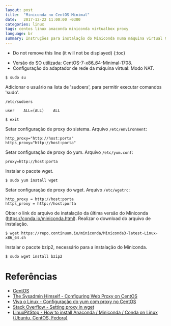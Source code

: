 ```yaml
---
layout: post
title:  "Miniconda no CentOS Minimal"
date:   2017-12-22 11:00:00 -0300
categories: linux
tags: centos linux anaconda miniconda virtualbox proxy
language: br
summary: Instruções para instalação do Miniconda numa máquina virtual CentOS Minimal (VirtualBox) com acesso à internet via proxy.
---
```


* Do not remove this line (it will not be displayed)
{:toc}


- Versão do SO utilizada: CentOS-7-x86_64-Minimal-1708.
- Configuração do adaptador de rede da máquina virtual: Modo NAT.


```
$ sudo su
```

Adicionar o usuário na lista de 'sudoers', para permitir executar comandos 'sudo'.

`/etc/sudoers`
```
user    ALL=(ALL)    ALL
```

```
$ exit
```

Setar configuração de proxy do sistema.
Arquivo `/etc/environment`:
```
http_proxy="http://host:porta"
https_proxy="http://host:porta"
```


Setar configuração de proxy do yum.
Arquivo `/etc/yum.conf`:
```
proxy=http://host:porta
```

Instalar o pacote wget.
```shell
$ sudo yum install wget
```

Setar configuração de proxy do wget.
Arquivo `/etc/wgetrc`:
```
http_proxy = http://host:porta
https_proxy = http://host:porta
```


Obter o link do arquivo de instalação da última versão do Miniconda (https://conda.io/miniconda.html).
Realizar o download do arquivo de instalação.
```shell
$ wget https://repo.continuum.io/miniconda/Miniconda3-latest-Linux-x86_64.sh
```


Instalar o pacote bzip2, necessário para a instalação do Miniconda.
```shell
$ sudo wget install bzip2
```


# Referências

- [CentOS](https://www.centos.org)
- [The Sysadmin Himself - Configuring Web Proxy on CentOS](http://www.thesysadminhimself.com/2013/08/configuring-web-proxy-on-centos.html)
- [Viva o Linux - Configuração do yum com proxy no CentOS](https://www.vivaolinux.com.br/dica/Configuracao-do-yum-com-proxy-no-CentOS)
- [Stack Overflow - Setting proxy in wget](https://stackoverflow.com/questions/11211705/setting-proxy-in-wget)
- [LinuxPitStop - How to install Anaconda / Miniconda / Conda on Linux (Ubuntu, CentOS, Fedora)](http://linuxpitstop.com/install-anaconda-miniconda-conda-on-ubuntu-centos-linux/)
